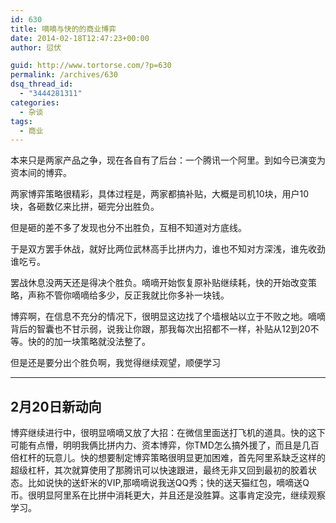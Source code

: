 ```yaml
---
id: 630
title: 嘀嘀与快的的商业博弈
date: 2014-02-18T12:47:23+00:00
author: 愆伏

guid: http://www.tortorse.com/?p=630
permalink: /archives/630
dsq_thread_id:
  - "3444281311"
categories:
  - 杂谈
tags:
  - 商业
---
```

本来只是两家产品之争，现在各自有了后台：一个腾讯一个阿里。到如今已演变为资本间的博弈。

两家博弈策略很精彩，具体过程是，两家都搞补贴，大概是司机10块，用户10块，各砸数亿来比拼，砸完分出胜负。

但是砸的差不多了发现也分不出胜负，互相不知道对方底线。

于是双方罢手休战，就好比两位武林高手比拼内力，谁也不知对方深浅，谁先收劲谁吃亏。

罢战休息没两天还是得决个胜负。嘀嘀开始恢复原补贴继续耗，快的开始改变策略，声称不管你嘀嘀给多少，反正我就比你多补一块钱。

博弈啊，在信息不充分的情况下，很明显这边找了个墙根站以立于不败之地。嘀嘀背后的智囊也不甘示弱，说我让你跟，那我每次出招都不一样，补贴从12到20不等。快的的加一块策略就没法整了。

但是还是要分出个胜负啊，我觉得继续观望，顺便学习

***
## 2月20日新动向

博弈继续进行中，很明显嘀嘀又放了大招：在微信里面送打飞机的道具。快的这下可能有点懵，明明我俩比拼内力、资本博弈，你TMD怎么搞外援了，而且是几百倍杠杆的玩意儿。快的想要制定博弈策略很明显更加困难，首先阿里系缺乏这样的超级杠杆，其次就算使用了那腾讯可以快速跟进，最终无非又回到最初的胶着状态。比如说快的送虾米的VIP,那嘀嘀说我送QQ秀；快的送天猫红包，嘀嘀送Q币。很明显阿里系在比拼中消耗更大，并且还是没胜算。这事肯定没完，继续观察学习。